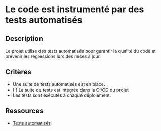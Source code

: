 # Le code est instrumenté par des tests automatisés

## Description

Le projet utilise des tests automatisés pour garantir la qualité du code et
prévenir les régressions lors des mises à jour.

## Critères

- Une suite de tests automatisés est en place.
- [ ] La suite de tests est intégrée dans la CI/CD du projet
- Les tests sont exécutés à chaque déploiement.

## Ressources

- [Tests automatisés](https://martinfowler.com/bliki/TestPyramid.html)
